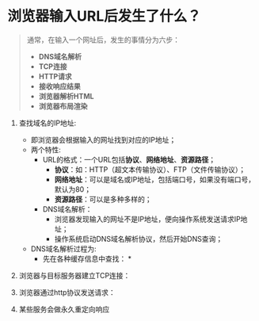 # 浏览器输入URL后发生了什么？
> 通常，在输入一个网址后，发生的事情分为六步：
> * **DNS域名解析**
> * **TCP连接**
> * **HTTP请求**
> * **接收响应结果**
> * **浏览器解析HTML**
> * **浏览器布局渲染**

1. 查找域名的IP地址:
    * 即浏览器会根据输入的网址找到对应的IP地址；
    * 两个特性:
        * URL的格式：一个URL包括**协议**、**网络地址**、**资源路径**；
            * **协议**：如：HTTP（超文本传输协议）、FTP（文件传输协议）；
            * **网络地址**：可以是域名或IP地址，包括端口号，如果没有端口号，默认为80；
            * **资源路径**：可以是多种多样的；
        * DNS域名解析：
            * 浏览器发现输入的网址不是IP地址，便向操作系统发送请求IP地址；
            * 操作系统启动DNS域名解析协议，然后开始DNS查询；
    * DNS域名解析过程为:
        * 先在各种缓存信息中查找：
            * 

2. 浏览器与目标服务器建立TCP连接：

3. 浏览器通过http协议发送请求：

4. 某些服务会做永久重定向响应